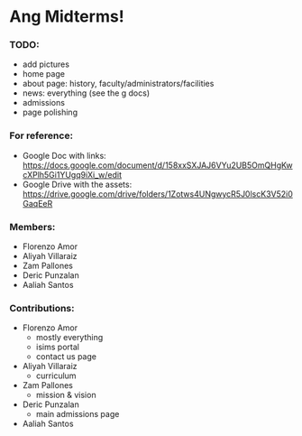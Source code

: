 # Ang Midterms!

### TODO:
- add pictures
- home page
- about page: history, faculty/administrators/facilities
- news: everything (see the g docs)
- admissions
- page polishing

### For reference:
- Google Doc with links: https://docs.google.com/document/d/158xxSXJAJ6VYu2UB5OmQHgKwcXPlh5Gi1YUgq9iXi_w/edit
- Google Drive with the assets: https://drive.google.com/drive/folders/1Zotws4UNgwycR5J0lscK3V52i0GaqEeR

### Members:
- Florenzo Amor
- Aliyah Villaraiz
- Zam Pallones
- Deric Punzalan
- Aaliah Santos

### Contributions:
- Florenzo Amor
  - mostly everything
  - isims portal
  - contact us page
- Aliyah Villaraiz
  - curriculum
- Zam Pallones
  - mission & vision
- Deric Punzalan
  - main admissions page
- Aaliah Santos
